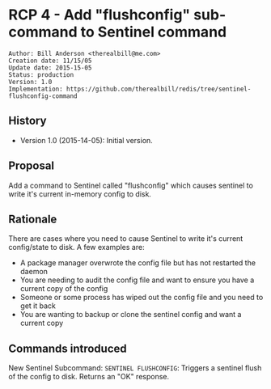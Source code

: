 RCP 4 - Add "flushconfig" sub-command to Sentinel command
===

```
Author: Bill Anderson <therealbill@me.com>
Creation date: 11/15/05  
Update date: 2015-15-05 
Status: production
Version: 1.0
Implementation: https://github.com/therealbill/redis/tree/sentinel-flushconfig-command
```

History
---

* Version 1.0 (2015-14-05): Initial version.


Proposal 
---
Add a command to Sentinel called "flushconfig" which causes sentinel to write
it's current in-memory config to disk.


Rationale
---

There are cases where you need to cause Sentinel to write it's current config/state to disk. A few examples are:
  * A package manager overwrote the config file but has not restarted the daemon
  * You are needing to audit the config file and want to ensure you have a current copy of the config
  * Someone or some process has wiped out the config file and you need to get it back
  * You are wanting to backup or clone the sentinel config and want a current copy


Commands introduced
---

New Sentinel Subcommand: 
`SENTINEL FLUSHCONFIG`: Triggers a sentinel flush of the config to disk. Returns an "OK" response.


